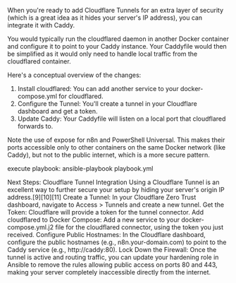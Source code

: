 When you're ready to add Cloudflare Tunnels for an extra layer of security (which is a great idea as it hides your server's IP address), you can integrate it with Caddy.

You would typically run the cloudflared daemon in another Docker container and configure it to point to your Caddy instance. Your Caddyfile would then be simplified as it would only need to handle local traffic from the cloudflared container.

Here's a conceptual overview of the changes:
1. Install cloudflared: You can add another service to your docker-compose.yml for cloudflared.
2. Configure the Tunnel: You'll create a tunnel in your Cloudflare dashboard and get a token.
3. Update Caddy: Your Caddyfile will listen on a local port that cloudflared forwards to.


Note the use of expose for n8n and PowerShell Universal. This makes their ports accessible only to other containers on the same Docker network (like Caddy), but not to the public internet, which is a more secure pattern.

execute playbook: ansible-playbook playbook.yml


Next Steps: Cloudflare Tunnel Integration
Using a Cloudflare Tunnel is an excellent way to further secure your setup by hiding your server's origin IP address.[9][10][11]
Create a Tunnel: In your Cloudflare Zero Trust dashboard, navigate to Access > Tunnels and create a new tunnel.
Get the Token: Cloudflare will provide a token for the tunnel connector.
Add cloudflared to Docker Compose: Add a new service to your docker-compose.yml.j2 file for the cloudflared connector, using the token you just received.
Configure Public Hostnames: In the Cloudflare dashboard, configure the public hostnames (e.g., n8n.your-domain.com) to point to the Caddy service (e.g., http://caddy:80).
Lock Down the Firewall: Once the tunnel is active and routing traffic, you can update your hardening role in Ansible to remove the rules allowing public access on ports 80 and 443, making your server completely inaccessible directly from the internet.

